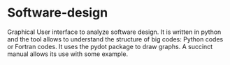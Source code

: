 # Software-design
Graphical User interface to analyze software design. 
It is written in python and the tool allows to understand the structure of big codes: Python codes or Fortran codes. 
It uses the pydot package to draw graphs. 
A succinct manual allows its use with some example. 
